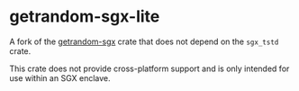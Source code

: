 # getrandom-sgx-lite

A fork of the [getrandom-sgx](https://github.com/mesalock-linux/getrandom-sgx) crate that does not depend on the `sgx_tstd` crate.

This crate does not provide cross-platform support and is only intended for use within an SGX enclave.
